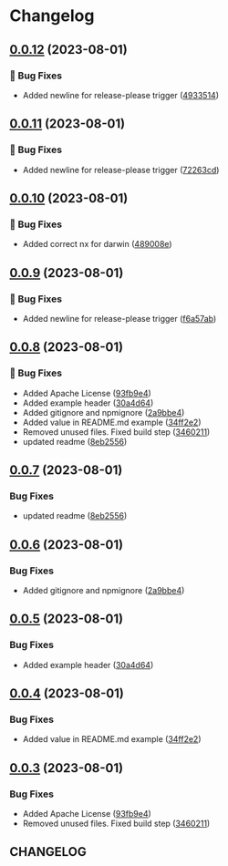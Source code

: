 # Changelog

## [0.0.12](https://github.com/openscd/oscd-components/compare/@openscd/oscd-textfield-v0.0.11...@openscd/oscd-textfield-v0.0.12) (2023-08-01)


### 🐞 Bug Fixes

* Added newline for release-please trigger ([4933514](https://github.com/openscd/oscd-components/commit/493351440b8e5c2b69d137615cde4c616a453e92))

## [0.0.11](https://github.com/openscd/oscd-components/compare/@openscd/oscd-textfield-v0.0.10...@openscd/oscd-textfield-v0.0.11) (2023-08-01)


### 🐞 Bug Fixes

* Added newline for release-please trigger ([72263cd](https://github.com/openscd/oscd-components/commit/72263cd9d22863ae7308dc74c0e3e0b5165aa0ae))

## [0.0.10](https://github.com/openscd/oscd-components/compare/@openscd/oscd-textfield-v0.0.9...@openscd/oscd-textfield-v0.0.10) (2023-08-01)


### 🐞 Bug Fixes

* Added correct nx for darwin ([489008e](https://github.com/openscd/oscd-components/commit/489008ef88f401eb3d54e02d7e229c8ab4291969))

## [0.0.9](https://github.com/openscd/oscd-components/compare/@openscd/oscd-textfield-v0.0.8...@openscd/oscd-textfield-v0.0.9) (2023-08-01)


### 🐞 Bug Fixes

* Added newline for release-please trigger ([f6a57ab](https://github.com/openscd/oscd-components/commit/f6a57ab7ea00ad58b6359d3cb33d74c451465be5))

## [0.0.8](https://github.com/openscd/oscd-components/compare/@openscd/oscd-textfield-v0.0.7...@openscd/oscd-textfield-v0.0.8) (2023-08-01)


### 🐞 Bug Fixes

* Added Apache License ([93fb9e4](https://github.com/openscd/oscd-components/commit/93fb9e459620fc64fde3a44997855518553c350a))
* Added example header ([30a4d64](https://github.com/openscd/oscd-components/commit/30a4d64a37cdab964f9237ea9c902261df0c065a))
* Added gitignore and npmignore ([2a9bbe4](https://github.com/openscd/oscd-components/commit/2a9bbe410092f557f87a432fc8252dd8218f0f92))
* Added value in README.md example ([34ff2e2](https://github.com/openscd/oscd-components/commit/34ff2e288c3f88ca19eb351ba396a758663d3693))
* Removed unused files. Fixed build step ([3460211](https://github.com/openscd/oscd-components/commit/346021199d692880d9407224f9c18ce1bd6e3352))
* updated readme ([8eb2556](https://github.com/openscd/oscd-components/commit/8eb25562821894621919885b3ebb43d29a01550b))

## [0.0.7](https://github.com/openscd/oscd-components/compare/oscd-textfield-v0.0.6...oscd-textfield-v0.0.7) (2023-08-01)


### Bug Fixes

* updated readme ([8eb2556](https://github.com/openscd/oscd-components/commit/8eb25562821894621919885b3ebb43d29a01550b))

## [0.0.6](https://github.com/openscd/oscd-components/compare/oscd-textfield-v0.0.5...oscd-textfield-v0.0.6) (2023-08-01)


### Bug Fixes

* Added gitignore and npmignore ([2a9bbe4](https://github.com/openscd/oscd-components/commit/2a9bbe410092f557f87a432fc8252dd8218f0f92))

## [0.0.5](https://github.com/openscd/oscd-components/compare/oscd-textfield-v0.0.4...oscd-textfield-v0.0.5) (2023-08-01)


### Bug Fixes

* Added example header ([30a4d64](https://github.com/openscd/oscd-components/commit/30a4d64a37cdab964f9237ea9c902261df0c065a))

## [0.0.4](https://github.com/openscd/oscd-components/compare/oscd-textfield-v0.0.3...oscd-textfield-v0.0.4) (2023-08-01)


### Bug Fixes

* Added value in README.md example ([34ff2e2](https://github.com/openscd/oscd-components/commit/34ff2e288c3f88ca19eb351ba396a758663d3693))

## [0.0.3](https://github.com/openscd/oscd-components/compare/oscd-textfield-v0.0.2...oscd-textfield-v0.0.3) (2023-08-01)


### Bug Fixes

* Added Apache License ([93fb9e4](https://github.com/openscd/oscd-components/commit/93fb9e459620fc64fde3a44997855518553c350a))
* Removed unused files. Fixed build step ([3460211](https://github.com/openscd/oscd-components/commit/346021199d692880d9407224f9c18ce1bd6e3352))

## CHANGELOG
